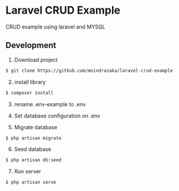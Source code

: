 # Laravel CRUD Example

CRUD example using laravel and MYSQL

## Development
1. Download project
```bash
$ git clone https://github.com/mnindrazaka/laravel-crud-example
```

2. install library
```bash
$ composer install
```

3. rename .env-example to .env

4. Set database configuration on .env

5. Migrate database
```bash
$ php artisan migrate
```

6. Seed database
```bash
$ php artisan db:seed
```

7. Run server
```bash
$ php artisan serve
```
